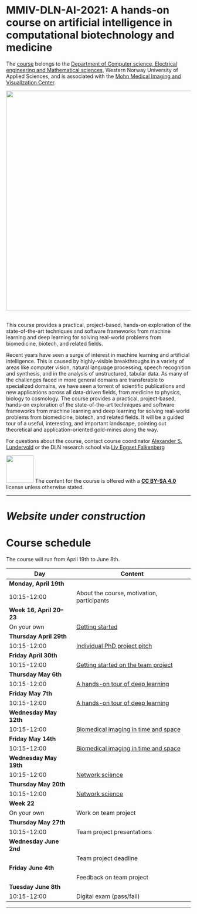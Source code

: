 # MMIV-DLN-AI-2021: A hands-on course on artificial intelligence in computational biotechnology and medicine 

The [course](https://www.digitallifenorway.org/research-school/events/a-hands-on-introduction-to-artificial-intelligence.html) belongs to the [Department of Computer science, Electrical engineering and Mathematical sciences](https://www.hvl.no/en/about/management/faculty-of-engineering-and-science/department-of-computer-science-electrical-engineering-and-mathematical-sciences-ny-side), Western Norway University of Applied Sciences, and is associated with the [Mohn Medical Imaging and Visualization Center](https://mmiv.no/).

<div style="text-align:center"><img src="./assets/dln-ai_logo.png" width="600"></div> <br>

This course provides a practical, project-based, hands-on exploration of the state-of-the-art techniques and software frameworks from machine learning and deep learning for solving real-world problems from biomedicine, biotech, and related fields. 

Recent years have seen a surge of interest in machine learning and artificial intelligence. This is caused by highly-visible breakthroughs in a variety of areas like computer vision, natural language processing, speech recognition and synthesis, and in the analysis of unstructured, tabular data. As many of the challenges faced in more general domains are transferable to specialized domains, we have seen a torrent of scientific publications and new applications across all data-driven fields, from medicine to physics, biology to cosmology. The course provides a practical, project-based, hands-on exploration of the state-of-the-art techniques and software frameworks from machine learning and deep learning for solving real-world problems from biomedicine, biotech, and related fields. It will be a guided tour of a useful, interesting, and important landscape, pointing out theoretical and application-oriented gold-mines along the way. 

For questions about the course, contact course coordinator [Alexander S. Lundervold](https://www.hvl.no/en/employee/?user=3610493) or the DLN research school via [Liv Eggset Falkenberg](liv.falkenberg@ntnu.no)



<img src="./assets/cc_by_sa.png" width="75"> The content for the course is offered with a <b><a href="http://creativecommons.org/licenses/by-sa/4.0">CC BY-SA 4.0</a></b> license unless otherwise stated.


______________________________________________________


# _Website under construction_

# Course schedule

The course will run from April 19th to June 8th. 

| Day       |  Content
|------------|------------
|**Monday, April 19th**|                                                  |
|10:15-12:00 | About the course, motivation, participants |
|**Week 16, April 20&ndash;23**|                                                |
|On your own | [Getting started](0-getting_started)|
|**Thursday April 29th**|                                                  |
|10:15-12:00 | [Individual PhD project pitch](project_pitch) |
|**Friday April 30th**|                                                  |
|10:15-12:00 | [Getting started on the team project](team_project) |
|**Thursday May 6th**|                                                  |
|10:15-12:00 | [A hands-on tour of deep learning](1-deep_learning) |
|**Friday May 7th**|                                                  |
|10:15-12:00 | [A hands-on tour of deep learning](1-deep_learning) |
|**Wednesday May 12th**|                                                  |
|10:15-12:00 | [Biomedical imaging in time and space](2-biomedical_imaging) |
|**Friday May 14th**|                                                  |
|10:15-12:00 | [Biomedical imaging in time and space](2-biomedical_imaging) |
|**Wednesday May 19th**|                                                  |
|10:15-12:00 | [Network science](3-network_science)  |
|**Thursday May 20th**|                                                  |
|10:15-12:00 | [Network science](3-network_science)  |
|**Week 22**|                                                  |
|On your own | Work on team project |
|**Thursday May 27th**|                                                  |
|10:15-12:00 | Team project presentations |
|**Wednesday June 2nd**|                                                  |
| | Team project deadline |
|**Friday June 4th**|                                                  |
| | Feedback on team project |
|**Tuesday June 8th**|                                                  |
|10:15-12:00 | Digital exam (pass/fail)|



______________________________________________________
